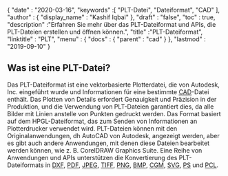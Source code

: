 {
  "date" : "2020-03-16",
  "keywords" :[ "PLT-Datei", "Dateiformat", "CAD" ],
  "author" : {
    "display_name" : "Kashif Iqbal"
},
  "draft" : "false",
  "toc" : true,
  "description" :"Erfahren Sie mehr über das PLT-Dateiformat und APIs, die PLT-Dateien erstellen und öffnen können.",
  "title" :"PLT-Dateiformat",
  "linktitle" : "PLT",
  "menu" : {
    "docs" : {
      "parent" : "cad"
}
},
  "lastmod" : "2019-09-10"
}

## Was ist eine PLT-Datei?

Das PLT-Dateiformat ist eine vektorbasierte Plotterdatei, die von Autodesk, Inc. eingeführt wurde und Informationen für eine bestimmte [CAD](/de/cad/)-Datei enthält. Das Plotten von Details erfordert Genauigkeit und Präzision in der Produktion, und die Verwendung von PLT-Dateien garantiert dies, da alle Bilder mit Linien anstelle von Punkten gedruckt werden. Das Format basiert auf dem HPGL-Dateiformat, das zum Senden von Informationen an Plotterdrucker verwendet wird. PLT-Dateien können mit den Originalanwendungen, dh AutoCAD von Autodesk, angezeigt werden, aber es gibt auch andere Anwendungen, mit denen diese Dateien bearbeitet werden können, wie z. B. CorelDRAW Graphics Suite. Eine Reihe von Anwendungen und APIs unterstützen die Konvertierung des PLT-Dateiformats in [DXF](/de/cad/dxf/), [PDF](/de/pdf/), [JPEG](/de/image/jpeg/), [TIFF](/de/image/tiff/), [PNG](/de/image/png/), [BMP](/de/image/bmp/), [CGM](/de/page-description-language/cgm/), [SVG](/de/page-description-language/svg/), [PS](/de/page-description-language/ps/) und [PCL](/de/page-description-language/pcl/).


